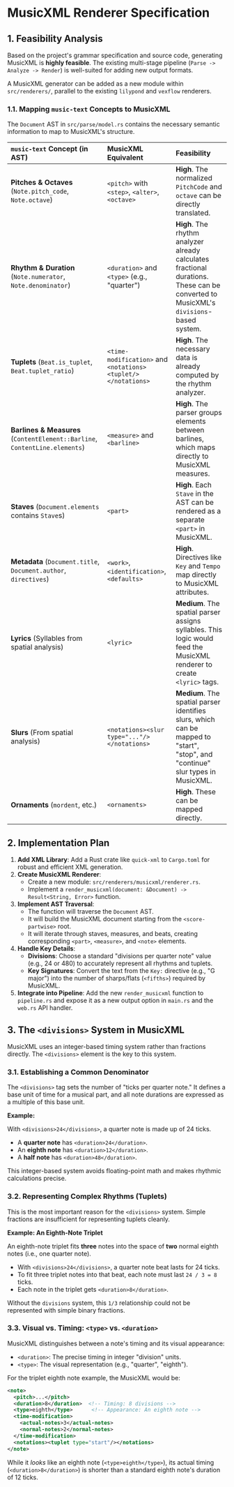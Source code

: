 # MusicXML Renderer Specification

## 1. Feasibility Analysis

Based on the project's grammar specification and source code, generating MusicXML is **highly feasible**. The existing multi-stage pipeline (`Parse -> Analyze -> Render`) is well-suited for adding new output formats.

A MusicXML generator can be added as a new module within `src/renderers/`, parallel to the existing `lilypond` and `vexflow` renderers.

### 1.1. Mapping `music-text` Concepts to MusicXML

The `Document` AST in `src/parse/model.rs` contains the necessary semantic information to map to MusicXML's structure.

| `music-text` Concept (in AST) | MusicXML Equivalent | Feasibility |
| :--- | :--- | :--- |
| **Pitches & Octaves** (`Note.pitch_code`, `Note.octave`) | `<pitch>` with `<step>`, `<alter>`, `<octave>` | **High**. The normalized `PitchCode` and `octave` can be directly translated. |
| **Rhythm & Duration** (`Note.numerator`, `Note.denominator`) | `<duration>` and `<type>` (e.g., "quarter") | **High**. The rhythm analyzer already calculates fractional durations. These can be converted to MusicXML's `divisions`-based system. |
| **Tuplets** (`Beat.is_tuplet`, `Beat.tuplet_ratio`) | `<time-modification>` and `<notations><tuplet/></notations>` | **High**. The necessary data is already computed by the rhythm analyzer. |
| **Barlines & Measures** (`ContentElement::Barline`, `ContentLine.elements`) | `<measure>` and `<barline>` | **High**. The parser groups elements between barlines, which maps directly to MusicXML measures. |
| **Staves** (`Document.elements` contains `Stave`s) | `<part>` | **High**. Each `Stave` in the AST can be rendered as a separate `<part>` in MusicXML. |
| **Metadata** (`Document.title`, `Document.author`, `directives`) | `<work>`, `<identification>`, `<defaults>` | **High**. Directives like `Key` and `Tempo` map directly to MusicXML attributes. |
| **Lyrics** (Syllables from spatial analysis) | `<lyric>` | **Medium**. The spatial parser assigns syllables. This logic would feed the MusicXML renderer to create `<lyric>` tags. |
| **Slurs** (From spatial analysis) | `<notations><slur type="..."/></notations>` | **Medium**. The spatial parser identifies slurs, which can be mapped to "start", "stop", and "continue" slur types in MusicXML. |
| **Ornaments** (`mordent`, etc.) | `<ornaments>` | **High**. These can be mapped directly. |

## 2. Implementation Plan

1.  **Add XML Library**: Add a Rust crate like `quick-xml` to `Cargo.toml` for robust and efficient XML generation.
2.  **Create MusicXML Renderer**:
    *   Create a new module: `src/renderers/musicxml/renderer.rs`.
    *   Implement a `render_musicxml(document: &Document) -> Result<String, Error>` function.
3.  **Implement AST Traversal**:
    *   The function will traverse the `Document` AST.
    *   It will build the MusicXML document starting from the `<score-partwise>` root.
    *   It will iterate through staves, measures, and beats, creating corresponding `<part>`, `<measure>`, and `<note>` elements.
4.  **Handle Key Details**:
    *   **Divisions**: Choose a standard "divisions per quarter note" value (e.g., 24 or 480) to accurately represent all rhythms and tuplets.
    *   **Key Signatures**: Convert the text from the `Key:` directive (e.g., "G major") into the number of sharps/flats (`<fifths>`) required by MusicXML.
5.  **Integrate into Pipeline**: Add the new `render_musicxml` function to `pipeline.rs` and expose it as a new output option in `main.rs` and the `web.rs` API handler.

## 3. The `<divisions>` System in MusicXML

MusicXML uses an integer-based timing system rather than fractions directly. The `<divisions>` element is the key to this system.

### 3.1. Establishing a Common Denominator

The `<divisions>` tag sets the number of "ticks per quarter note." It defines a base unit of time for a musical part, and all note durations are expressed as a multiple of this base unit.

**Example:**

With `<divisions>24</divisions>`, a quarter note is made up of 24 ticks.
*   A **quarter note** has `<duration>24</duration>`.
*   An **eighth note** has `<duration>12</duration>`.
*   A **half note** has `<duration>48</duration>`.

This integer-based system avoids floating-point math and makes rhythmic calculations precise.

### 3.2. Representing Complex Rhythms (Tuplets)

This is the most important reason for the `<divisions>` system. Simple fractions are insufficient for representing tuplets cleanly.

**Example: An Eighth-Note Triplet**

An eighth-note triplet fits **three** notes into the space of **two** normal eighth notes (i.e., one quarter note).

*   With `<divisions>24</divisions>`, a quarter note beat lasts for 24 ticks.
*   To fit three triplet notes into that beat, each note must last `24 / 3 = 8` ticks.
*   Each note in the triplet gets `<duration>8</duration>`.

Without the `divisions` system, this `1/3` relationship could not be represented with simple binary fractions.

### 3.3. Visual vs. Timing: `<type>` vs. `<duration>`

MusicXML distinguishes between a note's timing and its visual appearance:

*   `<duration>`: The precise timing in integer "division" units.
*   `<type>`: The visual representation (e.g., "quarter", "eighth").

For the triplet eighth note example, the MusicXML would be:

```xml
<note>
  <pitch>...</pitch>
  <duration>8</duration>  <!-- Timing: 8 divisions -->
  <type>eighth</type>      <!-- Appearance: An eighth note -->
  <time-modification>
    <actual-notes>3</actual-notes>
    <normal-notes>2</normal-notes>
  </time-modification>
  <notations><tuplet type="start"/></notations>
</note>
```

While it *looks* like an eighth note (`<type>eighth</type>`), its actual timing (`<duration>8</duration>`) is shorter than a standard eighth note's duration of 12 ticks.
